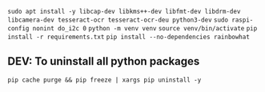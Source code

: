 `sudo apt install -y libcap-dev libkms++-dev libfmt-dev libdrm-dev libcamera-dev tesseract-ocr tesseract-ocr-deu python3-dev`
`sudo raspi-config nonint do_i2c 0`
`python -m venv venv`
`source venv/bin/activate`
`pip install -r requirements.txt`
`pip install --no-dependencies rainbowhat`

## DEV: To uninstall all python packages
`pip cache purge && pip freeze | xargs pip uninstall -y`

